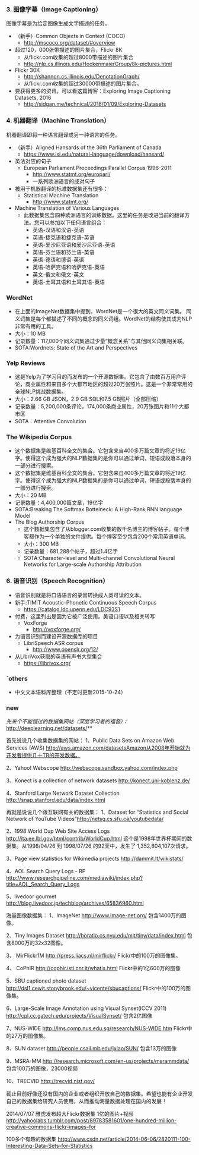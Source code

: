 ### 3. 图像字幕（Image Captioning）

图像字幕是为给定图像生成文字描述的任务。

- （新手）Common Objects in Context (COCO)
  - http://mscoco.org/dataset/#overview
- 超过120，000张带描述的图片集合，Flickr 8K
  - 从flickr.com收集的超过8000带描述的图片集合
  - http://nlp.cs.illinois.edu/HockenmaierGroup/8k-pictures.html
- Flickr 30K
  - http://shannon.cs.illinois.edu/DenotationGraph/
  - 从flickr.com收集的超过30000带描述的图片集合。
- 要获得更多的资讯，可以看这篇博客：Exploring Image Captioning Datasets, 2016
  - http://sidgan.me/technical/2016/01/09/Exploring-Datasets

### 4. 机器翻译（Machine Translation）

机器翻译即将一种语言翻译成另一种语言的任务。

- （新手）Aligned Hansards of the 36th Parliament of Canada
  - https://www.isi.edu/natural-language/download/hansard/
- 英法对应的句子
  - European Parliament Proceedings Parallel Corpus 1996-2011
    - http://www.statmt.org/europarl/
    - 一系列欧洲语言的成对句子
- 被用于机器翻译的标准数据集还有很多：
  - Statistical Machine Translation
    - http://www.statmt.org/
- Machine Translation of Various Languages
  - 此数据集包含四种欧洲语言的训练数据。这里的任务是改进当前的翻译方法。您可以参加以下任何语言组合：
    - 英语-汉语和汉语-英语
    - 英语-捷克语和捷克语-英语
    - 英语-爱沙尼亚语和爱沙尼亚语-英语
    - 英语-芬兰语和芬兰语-英语
    - 英语-德语和德语-英语
    - 英语-哈萨克语和哈萨克语-英语
    - 英文-俄文和俄文-英文
    - 英语-土耳其语和土耳其语-英语

### WordNet

- 在上面的ImageNet数据集中提到，WordNet是一个很大的英文同义词集。 同义词集是每个都描述了不同的概念的同义词组。WordNet的结构使其成为NLP非常有用的工具。
- 大小：10 MB
- 记录数量：117,000个同义词集通过少量“概念关系”与其他同义词集相关联。
- SOTA:Wordnets: State of the Art and Perspectives

### Yelp Reviews

- 这是Yelp为了学习目的而发布的一个开源数据集。它包含了由数百万用户评论，商业属性和来自多个大都市地区的超过20万张照片。这是一个非常常用的全球NLP挑战数据集。
- 大小：2.66 GB JSON，2.9 GB SQL和7.5 GB照片（全部压缩）
- 记录数量：5,200,000条评论，174,000条商业属性，20万张图片和11个大都市区
- SOTA：Attentive Convolution

### The Wikipedia Corpus

- 这个数据集是维基百科全文的集合。它包含来自400多万篇文章的将近19亿字。使得这个成为强大的NLP数据集的是你可以通过单词，短语或段落本身的一部分进行搜索。
- 这个数据集是维基百科全文的集合。它包含来自400多万篇文章的将近19亿字。使得这个成为强大的NLP数据集的是你可以通过单词，短语或段落本身的一部分进行搜索。
- 大小：20 MB
- 记录数量：4,400,000篇文章，19亿字
- SOTA:Breaking The Softmax Bottelneck: A High-Rank RNN language Model
- The Blog Authorship Corpus
  - 这个数据集包含了从blogger.com收集的数千名博主的博客帖子。每个博客都作为一个单独的文件提供。每个博客至少包含200个常用英语单词。
  - 大小：300 MB
  - 记录数量：681,288个帖子，超过1.4亿字
  - SOTA:Character-level and Multi-channel Convolutional Neural Networks for Large-scale Authorship Attribution

### 6. 语音识别（Speech Recognition）

- 语音识别就是将口语语言的录音转换成人类可读的文本。
- 新手:TIMIT Acoustic-Phonetic Continuous Speech Corpus
  - https://catalog.ldc.upenn.edu/LDC93S1
- 付费，这里列出是因为它被广泛使用。美语口语以及相关转写
  - VoxForge
    - http://voxforge.org/
- 为语音识别而建设开源数据库的项目
  - LibriSpeech ASR corpus
    - http://www.openslr.org/12/
- 从LibriVox获取的英语有声书大型集合
  - https://librivox.org/

### `others

- 中文文本语料库整理（不定时更新2015-10-24）

### new

*先来个不能错过的数据集网站（深度学习者的福音）：* http://deeplearning.net/datasets/**

首先说说几个收集数据集的网站： 1、Public Data Sets on Amazon Web Services (AWS) http://aws.amazon.com/datasetsAmazon从2008年开始就为开发者提供几十TB的开发数据。

2、Yahoo! Webscope http://webscope.sandbox.yahoo.com/index.php

3、Konect is a collection of network datasets http://konect.uni-koblenz.de/

4、Stanford Large Network Dataset Collection http://snap.stanford.edu/data/index.html

再就是说说几个跟互联网有关的数据集： 1、Dataset for “Statistics and Social Network of YouTube Videos”http://netsg.cs.sfu.ca/youtubedata/

2、1998 World Cup Web Site Access Logs http://ita.ee.lbl.gov/html/contrib/WorldCup.html 这个是1998年世界杯期间的数据集。从1998/04/26 到 1998/07/26 的92天中，发生了 1,352,804,107次请求。

3、Page view statistics for Wikimedia projects http://dammit.lt/wikistats/

4、AOL Search Query Logs - RP http://www.researchpipeline.com/mediawiki/index.php?title=AOL_Search_Query_Logs

5、livedoor gourmet http://blog.livedoor.jp/techblog/archives/65836960.html

海量图像数据集： 1、ImageNet http://www.image-net.org/ 包含1400万的图像。

2、Tiny Images Dataset http://horatio.cs.nyu.edu/mit/tiny/data/index.html 包含8000万的32x32图像。

3、 MirFlickr1M http://press.liacs.nl/mirflickr/ Flickr中的100万的图像集。

4、 CoPhIR http://cophir.isti.cnr.it/whatis.html Flickr中的1亿600万的图像

5、SBU captioned photo dataset http://dsl1.cewit.stonybrook.edu/~vicente/sbucaptions/ Flickr中的100万的图像集。

6、Large-Scale Image Annotation using Visual Synset(ICCV 2011) http://cpl.cc.gatech.edu/projects/VisualSynset/ 包含2亿图像

7、NUS-WIDE http://lms.comp.nus.edu.sg/research/NUS-WIDE.htm Flickr中的27万的图像集。

8、SUN dataset http://people.csail.mit.edu/jxiao/SUN/ 包含13万的图像

9、MSRA-MM http://research.microsoft.com/en-us/projects/msrammdata/ 包含100万的图像，23000视频

10、TRECVID http://trecvid.nist.gov/

截止目前好像还没有国内的企业或者组织开放自己的数据集。希望也能有企业开发自己的数据集给研究人员使用，从而推动海量数据处理在国内的发展！

2014/07/07 雅虎发布超大Flickr数据集 1亿的图片+视频 http://yahoolabs.tumblr.com/post/89783581601/one-hundred-million-creative-commons-flickr-images-for

100多个有趣的数据集 http://www.csdn.net/article/2014-06-06/2820111-100-Interesting-Data-Sets-for-Statistics